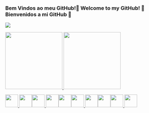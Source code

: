 ### Bem Vindos ao meu GitHub!👋 Welcome to my GitHub! 👋 Bienvenidos a mi GitHub 👋

![](https://github.com/henriquerojo/tony.gif)


<div>
<a href="https://github.com/henriquerojo">
<img height="180em" src="https://github-readme-stats.vercel.app/api/top-langs/?username=henriquerojo&layout=compact&langs_count=7&theme=dracula"/>
<img height="180em" src="https://github-readme-stats.vercel.app/api?username=henriquerojo&show_icons=true&theme=dracula&include_all_commits=true&count_private=true"/>
</div>

<img src="https://cdn.jsdelivr.net/gh/devicons/devicon/icons/linux/linux-original.svg" width="40" height="40"/> <img src="https://cdn.jsdelivr.net/gh/devicons/devicon/icons/redhat/redhat-original.svg" width="40" height="40"/><img src="https://cdn.jsdelivr.net/gh/devicons/devicon/icons/debian/debian-original-wordmark.svg" width="40" height="40"/>
<img src="https://cdn.jsdelivr.net/gh/devicons/devicon/icons/python/python-original.svg" width="40" height="40"/><img src="https://cdn.jsdelivr.net/gh/devicons/devicon/icons/csharp/csharp-original.svg" width="40" height="40"/><img src="https://cdn.jsdelivr.net/gh/devicons/devicon/icons/php/php-original.svg" width="40" height="40"/>
<img src="https://cdn.jsdelivr.net/gh/devicons/devicon/icons/html5/html5-original.svg" width="40" height="40"/><img src="https://cdn.jsdelivr.net/gh/devicons/devicon/icons/css3/css3-original.svg" width="40" height="40"/><img src="https://cdn.jsdelivr.net/gh/devicons/devicon/icons/bootstrap/bootstrap-original.svg" width="40" height="40"/>
<img src="https://cdn.jsdelivr.net/gh/devicons/devicon/icons/angularjs/angularjs-original.svg" width="40" height="40"/>
          
          
          

       
          
<!--
**henriquerojo/henriquerojo** is a ✨ _special_ ✨ repository because its `README.md` (this file) appears on your GitHub profile.

Here are some ideas to get you started:

- 🔭 I’m currently working on ...
- 🌱 I’m currently learning ...
- 👯 I’m looking to collaborate on ...
- 🤔 I’m looking for help with ...
- 💬 Ask me about ...
- 📫 How to reach me: ...
- 😄 Pronouns: ...
- ⚡ Fun fact: ...
-->
